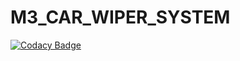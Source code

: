 # M3_CAR_WIPER_SYSTEM

[![Codacy Badge](https://app.codacy.com/project/badge/Grade/cd52b05b48df415ba1c9592fb39f8c7c)](https://www.codacy.com/gh/AkhilaPathipaka/M3_CAR_WIPER_SYSTEM/dashboard?utm_source=github.com&amp;utm_medium=referral&amp;utm_content=AkhilaPathipaka/M3_CAR_WIPER_SYSTEM&amp;utm_campaign=Badge_Grade)
